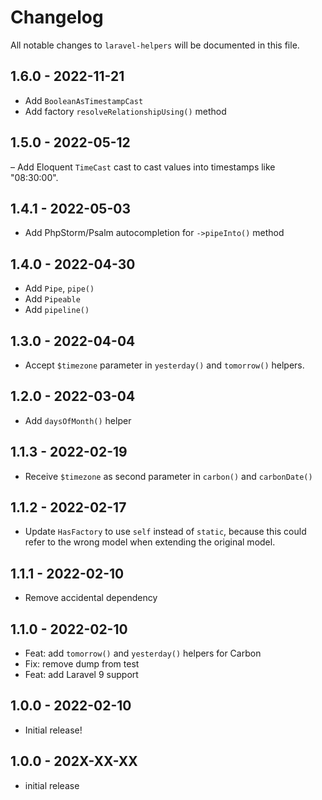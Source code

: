 # Changelog

All notable changes to `laravel-helpers` will be documented in this file.

## 1.6.0 - 2022-11-21

- Add `BooleanAsTimestampCast`
- Add factory `resolveRelationshipUsing()` method

## 1.5.0 - 2022-05-12

– Add Eloquent `TimeCast` cast to cast values into timestamps like "08:30:00".

## 1.4.1 - 2022-05-03

- Add PhpStorm/Psalm autocompletion for `->pipeInto()` method

## 1.4.0 - 2022-04-30

- Add `Pipe`, `pipe()`
- Add `Pipeable`
- Add `pipeline()`

## 1.3.0 - 2022-04-04

- Accept `$timezone` parameter in `yesterday()` and `tomorrow()` helpers.

## 1.2.0 - 2022-03-04

- Add `daysOfMonth()` helper

## 1.1.3 - 2022-02-19

- Receive `$timezone` as second parameter in `carbon()` and `carbonDate()`

## 1.1.2 - 2022-02-17

- Update `HasFactory` to use `self` instead of `static`, because this could refer to the wrong model when extending the original model.

## 1.1.1 - 2022-02-10

- Remove accidental dependency

## 1.1.0 - 2022-02-10

- Feat: add `tomorrow()` and `yesterday()` helpers for Carbon
- Fix: remove dump from test
- Feat: add Laravel 9 support

## 1.0.0 - 2022-02-10

- Initial release!

## 1.0.0 - 202X-XX-XX

- initial release
